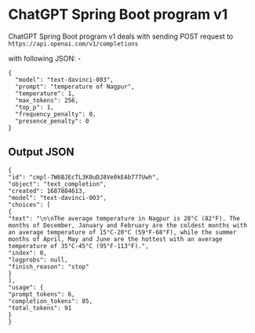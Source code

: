 # ChatGPT Spring Boot program v1

ChatGPT Spring Boot program v1 deals with sending POST request to 
```https://api.openai.com/v1/completions``` 

with following JSON: -

```
{
  "model": "text-davinci-003",
  "prompt": "temperature of Nagpur",
  "temperature": 1,
  "max_tokens": 256,
  "top_p": 1,
  "frequency_penalty": 0,
  "presence_penalty": 0
}
```
## Output JSON
```
{
"id": "cmpl-7W6BJEcTL3K0uDJ8Ve0kEAb777Uwh",
"object": "text_completion",
"created": 1687884613,
"model": "text-davinci-003",
"choices": [
{
"text": "\n\nThe average temperature in Nagpur is 28°C (82°F). The months of December, January and February are the coldest months with an average temperature of 15°C-20°C (59°F-68°F), while the summer months of April, May and June are the hottest with an average temperature of 35°C-45°C (95°F-113°F).",
"index": 0,
"logprobs": null,
"finish_reason": "stop"
}
],
"usage": {
"prompt_tokens": 6,
"completion_tokens": 85,
"total_tokens": 91
}
}
```

